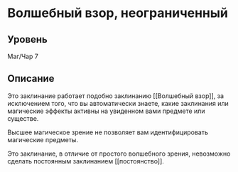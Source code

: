 # Волшебный взор, неограниченный

## Уровень
Маг/Чар 7
## Описание
Это заклинание работает подобно заклинанию [[Волшебный взор]], за исключением того, что вы автоматически знаете, какие заклинания или магические эффекты активны на увиденном вами предмете или существе.

Высшее магическое зрение не позволяет вам идентифицировать магические предметы.

Это заклинание, в отличие от простого волшебного зрения, невозможно сделать постоянным заклинанием [[постоянство]].